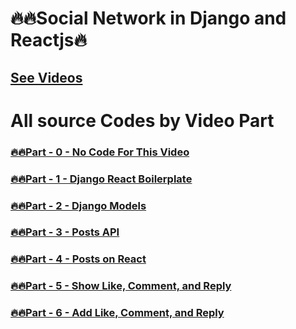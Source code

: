 # 🔥🔥Social Network in Django and Reactjs🔥
<!-- ### [🔥🔥Part - 0 -  ]() -->
## [See Videos](https://www.youtube.com/playlist?list=PLsC9YeVUTz39XuuWuRkydFfRBHNrhOrz0)

# All source Codes by Video Part
### [🔥🔥Part - 0 - No Code For This Video](#)
### [🔥🔥Part - 1 - Django React Boilerplate](https://github.com/codewithrafiq/Social-Network-in-Django-and-Reactjs/tree/a756d6baa646d7be179235d8cdad04ef27531d7f)
### [🔥🔥Part - 2 - Django Models ](https://github.com/codewithrafiq/Social-Network-in-Django-and-Reactjs/tree/0b0e879ab31dacc1f57ae3c0d5ddcfbc09a6eb5b)
### [🔥🔥Part - 3 - Posts API](https://github.com/codewithrafiq/Social-Network-in-Django-and-Reactjs/tree/b50dd9560f99578cd00225e20b0ebde0cf76b7f9)
### [🔥🔥Part - 4 - Posts on React ](https://github.com/codewithrafiq/Social-Network-in-Django-and-Reactjs/tree/28656d4aaae80957c7ee166a16d39f011b3924ce)
### [🔥🔥Part - 5 - Show Like, Comment, and Reply](https://github.com/codewithrafiq/Social-Network-in-Django-and-Reactjs/tree/7b30a8eb40586b3ad3000f6fb0b6e69be3a5605d)
### [🔥🔥Part - 6 - Add Like, Comment, and Reply ](https://github.com/codewithrafiq/Social-Network-in-Django-and-Reactjs/tree/8e65c2701cb0e9e4bec30c7639e31f6e20e32897)
